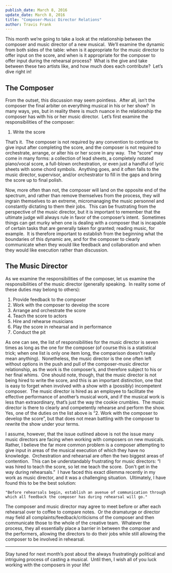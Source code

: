 ```yaml
---
publish_date: March 8, 2016
update_date: March 8, 2016
title: "Composer-Music Director Relations"
author: Travis Frank
---
```

This month we’re going to take a look at the relationship between the composer and music director of a new musical.  We’ll examine the dynamic from both sides of the table: when is it appropriate for the music director to offer input on the score, and when is it appropriate for the composer to offer input during the rehearsal process?  What is the give and take between these two artists like, and how much does each contribute?  Let’s dive right in!

## The Composer
From the outset, this discussion may seem pointless.  After all, isn’t the composer the final arbiter on everything musical in his or her show?  In many ways, yes, but in reality there is much nuance in the relationship the composer has with his or her music director.  Let’s first examine the responsibilities of the composer:

1.  Write the score

That’s it.  The composer is not required by any convention to continue to give input after completing the score, and the composer is not required to orchestrate, arrange, or alter his or her score in any way.  The “score” may come in many forms: a collection of lead sheets, a completely notated piano/vocal score, a full-blown orchestration, or even just a handful of lyric sheets with some chord symbols.  Anything goes, and it often falls to the music director, supervisor, and/or orchestrator to fill in the gaps and bring the score up to final polish.

Now, more often than not, the composer will land on the opposite end of the spectrum, and rather than remove themselves from the process, they will ingrain themselves to an extreme, micromanaging the music personnel and constantly dictating to them their jobs.  This can be frustrating from the perspective of the music director, but it is important to remember that the ultimate judge will always rule in favor of the composer’s intent.  Sometimes things can get murky when one is dealing with a composer that is incapable of certain tasks that are generally taken for granted; reading music, for example.  It is therefore important to establish from the beginning what the boundaries of this dynamic are, and for the composer to clearly communicate when they would like feedback and collaboration and when they would like execution rather than discussion.

## The Music Director
As we examine the responsibilities of the composer, let us examine the responsibilities of the music director (generally speaking.  In reality some of these duties may belong to others):

1.  Provide feedback to the composer
2.  Work with the composer to develop the score
3.  Arrange and orchestrate the score
4.  Teach the score to actors
5.  Hire and rehearse musicians
6.  Play the score in rehearsal and in performance
7.  Conduct the pit

As one can see, the list of responsibilities for the music director is seven times as long as the one for the composer (of course this is a statistical trick; when one list is only one item long, the comparison doesn’t really mean anything).  Nonetheless, the music director is the one often left without options in the push and pull of the composer-music director relationship, as the work is the composer’s, and therefore subject to his or her final whims.  One should note, though, that the music director is not being hired to write the score, and this is an important distinction, one that is easy to forget when involved with a show with a (possibly) incompetent composer.  The music director is hired as an employee to facilitate the effective performance of another’s musical work, and if the musical work is less than extraordinary, that’s just the way the cookie crumbles.  The music director is there to clearly and competently rehearse and perform the show.  Yes, one of the duties on the list above is “2. Work with the composer to develop the score”, but that does not mean battling with the composer to rewrite the show under your terms.

I assume, however, that the issue outlined above is not the issue many music directors are facing when working with composers on new musicals.  Rather, I believe the far more common problem is a composer attempting to give input in areas of the musical execution of which they have no knowledge.  Orchestration and rehearsal are often the two biggest areas of contention.  This can be understandably frustrating for music directors: “I was hired to teach the score, so let me teach the score.  Don't get in the way during rehearsals.”  I have faced this exact dilemma recently in my work as music director, and it was a challenging situation.  Ultimately, I have found this to be the best solution:

	"Before rehearsals begin, establish an avenue of communication through which all feedback the composer has during rehearsal will go."

The composer and music director may agree to meet before or after each rehearsal over to coffee to compare notes.  Or the dramaturge or director may field all complaints/feedback/criticisms of the composer and then communicate those to the whole of the creative team.  Whatever the process, they all essentially place a barrier in between the composer and the performers, allowing the directors to do their jobs while still allowing the composer to be involved in rehearsal.

---

Stay tuned for next month’s post about the always frustratingly political and intriguing process of casting a musical.  Until then, I wish all of you luck working with the composers in your life!